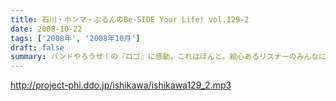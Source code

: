```yaml
---
title: 石川・ホンマ・ぶるんのBe-SIDE Your Life! vol.129-2
date: 2008-10-22
tags: ['2008年', '2008年10月']
draft: false
summary: バンドやろうぜ！の『ロゴ』に感動。これはほんと。絵心あるリスナーのみんなに感謝。HPにアップ予定だから見てみて！！NAMAE
---
```


http://project-phi.ddo.jp/ishikawa/ishikawa129_2.mp3
